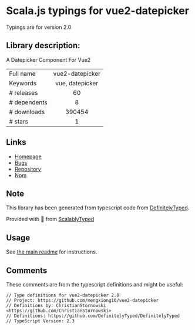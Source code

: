 
# Scala.js typings for vue2-datepicker

Typings are for version 2.0

## Library description:
A Datepicker Component For Vue2

|                    |                 |
| ------------------ | :-------------: |
| Full name          | vue2-datepicker |
| Keywords           | vue, datepicker |
| # releases         | 60 |
| # dependents       | 8 |
| # downloads        | 390454 |
| # stars            | 1 |

## Links
- [Homepage](https://github.com/mengxiong10/vue2-datepicker#readme)
- [Bugs](https://github.com/mengxiong10/vue2-datepicker/issues)
- [Repository](https://github.com/mengxiong10/vue2-datepicker)
- [Npm](https://www.npmjs.com/package/vue2-datepicker)
    


## Note
This library has been generated from typescript code from [DefinitelyTyped](https://definitelytyped.org).

Provided with :purple_heart: from [ScalablyTyped](https://github.com/oyvindberg/ScalablyTyped)

## Usage
See [the main readme](../../readme.md) for instructions.

## Comments

These comments are from the typescript definitions and might be useful:
```
// Type definitions for vue2-datepicker 2.0
// Project: https://github.com/mengxiong10/vue2-datepicker
// Definitions by: ChristianStornowski <https://github.com/ChristianStornowski>
// Definitions: https://github.com/DefinitelyTyped/DefinitelyTyped
// TypeScript Version: 2.3

```


